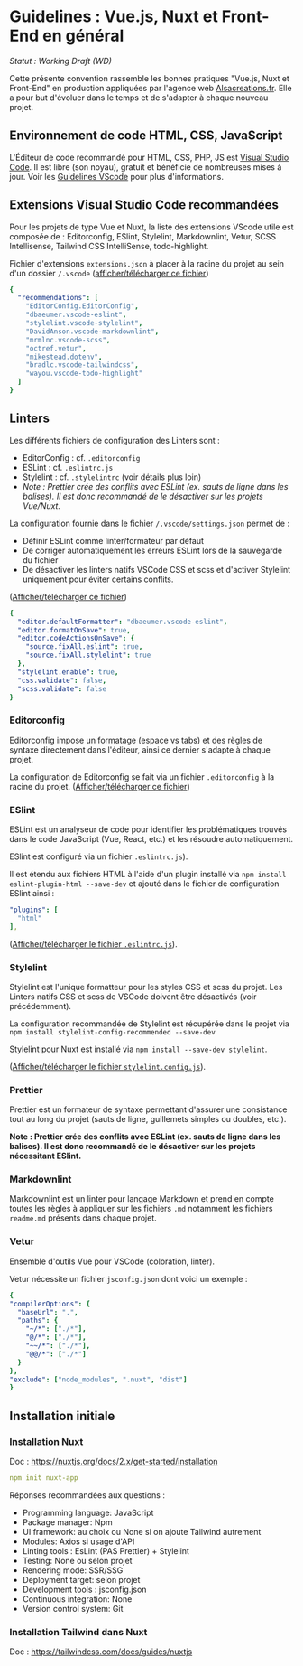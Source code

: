 # Guidelines : Vue.js, Nuxt et Front-End en général

_Statut : Working Draft (WD)_

Cette présente convention rassemble les bonnes pratiques "Vue.js, Nuxt et Front-End" en production appliquées par l'agence web [Alsacreations.fr](https://www.alsacreations.fr/). Elle a pour but d'évoluer dans le temps et de s'adapter à chaque nouveau projet.

## Environnement de code HTML, CSS, JavaScript

L'Éditeur de code recommandé pour HTML, CSS, PHP, JS est [Visual Studio Code](https://code.visualstudio.com/). Il est libre (son noyau), gratuit et bénéficie de nombreuses mises à jour. Voir les [Guidelines VScode](Guidelines-VScode.md) pour plus d'informations.

## Extensions Visual Studio Code recommandées

Pour les projets de type Vue et Nuxt, la liste des extensions VScode utile est composée de : Editorconfig, ESlint, Stylelint, Markdownlint, Vetur, SCSS Intellisense, Tailwind CSS IntelliSense, todo-highlight.

Fichier d'extensions `extensions.json` à placer à la racine du projet au sein d'un dossier `/.vscode` ([afficher/télécharger ce fichier](assets/vue-nuxt-front-end/.vscode/extensions.json))

```yaml
{
  "recommendations": [
    "EditorConfig.EditorConfig",
    "dbaeumer.vscode-eslint",
    "stylelint.vscode-stylelint",
    "DavidAnson.vscode-markdownlint",
    "mrmlnc.vscode-scss",
    "octref.vetur",
    "mikestead.dotenv",
    "bradlc.vscode-tailwindcss",
    "wayou.vscode-todo-highlight"
  ]
}
```

## Linters

Les différents fichiers de configuration des Linters sont :

- EditorConfig : cf. `.editorconfig`
- ESLint : cf. `.eslintrc.js`
- Stylelint : cf. `.stylelintrc` (voir détails plus loin)
- *Note : Prettier crée des conflits avec ESLint (ex. sauts de ligne dans les balises). Il est donc recommandé de le désactiver sur les projets Vue/Nuxt.*

La configuration fournie dans le fichier `/.vscode/settings.json` permet de :

- Définir ESLint comme linter/formateur par défaut
- De corriger automatiquement les erreurs ESLint lors de la sauvegarde du fichier
- De désactiver les linters natifs VSCode CSS et scss et d'activer Stylelint uniquement pour éviter certains conflits.

([Afficher/télécharger ce fichier](assets/vue-nuxt-front-end/.vscode/settings.json))

```yaml
{
  "editor.defaultFormatter": "dbaeumer.vscode-eslint",
  "editor.formatOnSave": true,
  "editor.codeActionsOnSave": {
    "source.fixAll.eslint": true,
    "source.fixAll.stylelint": true
  },
  "stylelint.enable": true,
  "css.validate": false,
  "scss.validate": false
}
```

### Editorconfig

Editorconfig impose un formatage (espace vs tabs) et des règles de syntaxe directement dans l'éditeur, ainsi ce dernier s'adapte à chaque projet.

La configuration de Editorconfig se fait via un fichier `.editorconfig` à la racine du projet. ([Afficher/télécharger ce fichier](assets/vue-nuxt-front-end/.editorconfig))

### ESlint

ESLint est un analyseur de code pour identifier les problématiques trouvés dans le code JavaScript (Vue, React, etc.) et les résoudre automatiquement.

ESlint est configuré via un fichier `.eslintrc.js`).

Il est étendu aux fichiers HTML à l'aide d'un plugin installé via `npm install eslint-plugin-html --save-dev` et ajouté dans le fichier de configuration ESlint ainsi :

```yaml
"plugins": [
  "html"
],
```

([Afficher/télécharger le fichier `.eslintrc.js`](assets/vue-nuxt-front-end/.eslintrc.js)).

### Stylelint

Stylelint est l'unique formatteur pour les styles CSS et scss du projet. Les Linters natifs CSS et scss de VSCode doivent être désactivés (voir précédemment).

La configuration recommandée de Stylelint est récupérée dans le projet via 
`npm install stylelint-config-recommended --save-dev`

Stylelint pour Nuxt est installé via `npm install --save-dev stylelint`.

([Afficher/télécharger le fichier `stylelint.config.js`](assets/vue-nuxt-front-end/stylelint.config.js)).

### Prettier

Prettier est un formateur de syntaxe permettant d'assurer une consistance tout au long du projet (sauts de ligne, guillemets simples ou doubles, etc.).

**Note : Prettier crée des conflits avec ESLint (ex. sauts de ligne dans les balises). Il est donc recommandé de le désactiver sur les projets nécessitant ESlint.**

### Markdownlint

Markdownlint est un linter pour langage Markdown et prend en compte toutes les règles à appliquer sur les fichiers `.md` notamment les fichiers `readme.md` présents dans chaque projet.

### Vetur

Ensemble d'outils Vue pour VSCode (coloration, linter).

Vetur nécessite un fichier `jsconfig.json` dont voici un exemple :

```yaml
{
"compilerOptions": {
  "baseUrl": ".",
  "paths": {
    "~/*": ["./*"],
    "@/*": ["./*"],
    "~~/*": ["./*"],
    "@@/*": ["./*"]
  }
},
"exclude": ["node_modules", ".nuxt", "dist"]
}
```

## Installation initiale

### Installation Nuxt

Doc : <https://nuxtjs.org/docs/2.x/get-started/installation>

```yaml
npm init nuxt-app
```

Réponses recommandées aux questions :

- Programming language: JavaScript
- Package manager: Npm
- UI framework: au choix ou None si on ajoute Tailwind autrement
- Modules: Axios si usage d'API
- Linting tools : EsLint (PAS Prettier) + Stylelint
- Testing: None ou selon projet
- Rendering mode: SSR/SSG
- Deployment target: selon projet
- Development tools : jsconfig.json
- Continuous integration: None
- Version control system: Git

### Installation Tailwind dans Nuxt

Doc : <https://tailwindcss.com/docs/guides/nuxtjs>
